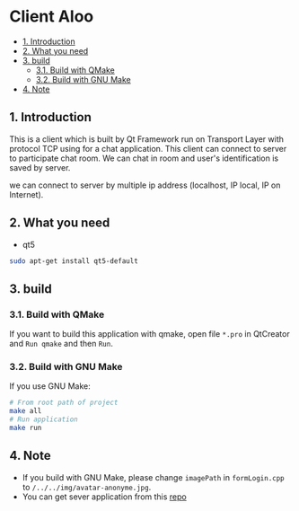 # Client Aloo <!-- omit in toc -->
- [1. Introduction](#1-introduction)
- [2. What you need](#2-what-you-need)
- [3. build](#3-build)
  - [3.1. Build with QMake](#31-build-with-qmake)
  - [3.2. Build with GNU Make](#32-build-with-gnu-make)
- [4. Note](#4-note)
## 1. Introduction
This is a client which is built by Qt Framework run on Transport Layer with protocol TCP using for a chat application. This client can connect to server to participate chat room. We can chat in room and user's identification is saved by server.

we can connect to server by multiple ip address (localhost, IP local, IP on Internet).
## 2. What you need
- qt5
```bash
sudo apt-get install qt5-default
```

## 3. build
### 3.1. Build with QMake
If you want to build this application with qmake, open file ``*.pro`` in QtCreator and ``Run qmake`` and then ``Run``.

### 3.2. Build with GNU Make
If you use GNU Make:
```Bash
# From root path of project
make all 
# Run application
make run
```

## 4. Note
- If you build with GNU Make, please change ``imagePath`` in ``formLogin.cpp`` to ``/../../img/avatar-anonyme.jpg``.
- You can get sever application from this [repo](https://github.com/minhthuc2502/Aloo)